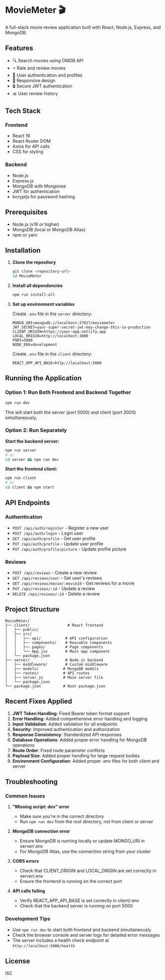 # MovieMeter 🎬

A full-stack movie review application built with React, Node.js, Express, and MongoDB.

## Features

- 🔍 Search movies using OMDB API
- ⭐ Rate and review movies
- 👤 User authentication and profiles
- 📱 Responsive design
- 🔒 Secure JWT authentication
- 📊 User review history

## Tech Stack

### Frontend
- React 19
- React Router DOM
- Axios for API calls
- CSS for styling

### Backend
- Node.js
- Express.js
- MongoDB with Mongoose
- JWT for authentication
- bcryptjs for password hashing

## Prerequisites

- Node.js (v16 or higher)
- MongoDB (local or MongoDB Atlas)
- npm or yarn

## Installation

1. **Clone the repository**
   ```bash
   git clone <repository-url>
   cd MovieMeter
   ```

2. **Install all dependencies**
   ```bash
   npm run install-all
   ```

3. **Set up environment variables**

   Create `.env` file in the `server` directory:
   ```env
   MONGO_URI=mongodb://localhost:27017/moviemeter
   JWT_SECRET=your-super-secret-jwt-key-change-this-in-production
   CLIENT_ORIGIN=https://your-app.netlify.app
   LOCAL_ORIGIN=http://localhost:3000
   PORT=5000
   NODE_ENV=development
   ```

   Create `.env` file in the `client` directory:
   ```env
   REACT_APP_API_BASE=http://localhost:5000
   ```

## Running the Application

### Option 1: Run Both Frontend and Backend Together
```bash
npm run dev
```
This will start both the server (port 5000) and client (port 3000) simultaneously.

### Option 2: Run Separately

**Start the backend server:**
```bash
npm run server
# or
cd server && npm run dev
```

**Start the frontend client:**
```bash
npm run client
# or
cd client && npm start
```

## API Endpoints

### Authentication
- `POST /api/auth/register` - Register a new user
- `POST /api/auth/login` - Login user
- `GET /api/auth/profile` - Get user profile
- `PUT /api/auth/profile` - Update user profile
- `PUT /api/auth/profile/picture` - Update profile picture

### Reviews
- `POST /api/reviews` - Create a new review
- `GET /api/reviews/user` - Get user's reviews
- `GET /api/reviews/movie/:movieId` - Get reviews for a movie
- `PUT /api/reviews/:id` - Update a review
- `DELETE /api/reviews/:id` - Delete a review

## Project Structure

```
MovieMeter/
├── client/                 # React frontend
│   ├── public/
│   ├── src/
│   │   ├── api/           # API configuration
│   │   ├── components/    # Reusable components
│   │   ├── pages/         # Page components
│   │   └── App.jsx        # Main app component
│   └── package.json
├── server/                # Node.js backend
│   ├── middleware/        # Custom middleware
│   ├── models/           # MongoDB models
│   ├── routes/           # API routes
│   ├── server.js         # Main server file
│   └── package.json
└── package.json          # Root package.json
```

## Recent Fixes Applied

1. **JWT Token Handling**: Fixed Bearer token format support
2. **Error Handling**: Added comprehensive error handling and logging
3. **Input Validation**: Added validation for all endpoints
4. **Security**: Improved authentication and authorization
5. **Response Consistency**: Standardized API responses
6. **Database Operations**: Added proper error handling for MongoDB operations
7. **Route Order**: Fixed route parameter conflicts
8. **Payload Size**: Added proper handling for large request bodies
9. **Environment Configuration**: Added proper .env files for both client and server

## Troubleshooting

### Common Issues

1. **"Missing script: dev" error**
   - Make sure you're in the correct directory
   - Run `npm run dev` from the root directory, not from client or server

2. **MongoDB connection error**
   - Ensure MongoDB is running locally or update MONGO_URI in server/.env
   - For MongoDB Atlas, use the connection string from your cluster

3. **CORS errors**
   - Check that CLIENT_ORIGIN and LOCAL_ORIGIN are set correctly in server/.env
   - Ensure the frontend is running on the correct port

4. **API calls failing**
   - Verify REACT_APP_API_BASE is set correctly in client/.env
   - Check that the backend server is running on port 5000

### Development Tips

- Use `npm run dev` to start both frontend and backend simultaneously
- Check the browser console and server logs for detailed error messages
- The server includes a health check endpoint at `http://localhost:5000/health`

## License

ISC
